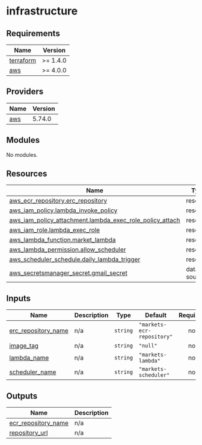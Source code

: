 # infrastructure

<!-- BEGINNING OF PRE-COMMIT-TERRAFORM DOCS HOOK -->
## Requirements

| Name | Version |
|------|---------|
| <a name="requirement_terraform"></a> [terraform](#requirement\_terraform) | >= 1.4.0 |
| <a name="requirement_aws"></a> [aws](#requirement\_aws) | >= 4.0.0 |

## Providers

| Name | Version |
|------|---------|
| <a name="provider_aws"></a> [aws](#provider\_aws) | 5.74.0 |

## Modules

No modules.

## Resources

| Name | Type |
|------|------|
| [aws_ecr_repository.erc_repository](https://registry.terraform.io/providers/hashicorp/aws/latest/docs/resources/ecr_repository) | resource |
| [aws_iam_policy.lambda_invoke_policy](https://registry.terraform.io/providers/hashicorp/aws/latest/docs/resources/iam_policy) | resource |
| [aws_iam_policy_attachment.lambda_exec_role_policy_attach](https://registry.terraform.io/providers/hashicorp/aws/latest/docs/resources/iam_policy_attachment) | resource |
| [aws_iam_role.lambda_exec_role](https://registry.terraform.io/providers/hashicorp/aws/latest/docs/resources/iam_role) | resource |
| [aws_lambda_function.market_lambda](https://registry.terraform.io/providers/hashicorp/aws/latest/docs/resources/lambda_function) | resource |
| [aws_lambda_permission.allow_scheduler](https://registry.terraform.io/providers/hashicorp/aws/latest/docs/resources/lambda_permission) | resource |
| [aws_scheduler_schedule.daily_lambda_trigger](https://registry.terraform.io/providers/hashicorp/aws/latest/docs/resources/scheduler_schedule) | resource |
| [aws_secretsmanager_secret.gmail_secret](https://registry.terraform.io/providers/hashicorp/aws/latest/docs/data-sources/secretsmanager_secret) | data source |

## Inputs

| Name | Description | Type | Default | Required |
|------|-------------|------|---------|:--------:|
| <a name="input_erc_repository_name"></a> [erc\_repository\_name](#input\_erc\_repository\_name) | n/a | `string` | `"markets-ecr-repository"` | no |
| <a name="input_image_tag"></a> [image\_tag](#input\_image\_tag) | n/a | `string` | `"null"` | no |
| <a name="input_lambda_name"></a> [lambda\_name](#input\_lambda\_name) | n/a | `string` | `"markets-lambda"` | no |
| <a name="input_scheduler_name"></a> [scheduler\_name](#input\_scheduler\_name) | n/a | `string` | `"markets-scheduler"` | no |

## Outputs

| Name | Description |
|------|-------------|
| <a name="output_ecr_repository_name"></a> [ecr\_repository\_name](#output\_ecr\_repository\_name) | n/a |
| <a name="output_repository_url"></a> [repository\_url](#output\_repository\_url) | n/a |
<!-- END OF PRE-COMMIT-TERRAFORM DOCS HOOK -->
